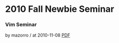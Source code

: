 # 2010 Fall Newbie Seminar

### Vim Seminar

by mazorro / at 2010-11-08
[PDF](https://s3.ap-northeast-2.amazonaws.com/sparcs.home/seminars/mazorro-20101108-1.pptx)
